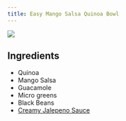 ```yaml
---
title: Easy Mango Salsa Quinoa Bowl
---
```

![](/images/Pasted%20image%2020241021100911.png)
## Ingredients

- Quinoa
- Mango Salsa
- Guacamole
- Micro greens
- Black Beans
- [Creamy Jalepeno Sauce](Creamy%20Jalepeno%20Sauce.md)

